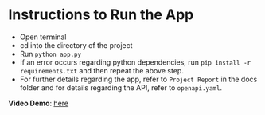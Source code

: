 # Instructions to Run the App

* Open terminal
* cd into the directory of the project
* Run ```python app.py```
* If an error occurs regarding python dependencies, run ```pip install -r requirements.txt``` and then repeat the above step.
* For further details regarding the app, refer to ```Project Report``` in the docs folder and for details regarding the API, refer to ```openapi.yaml```.

**Video Demo**: [here](https://youtu.be/qKDkoAXw8gY)
